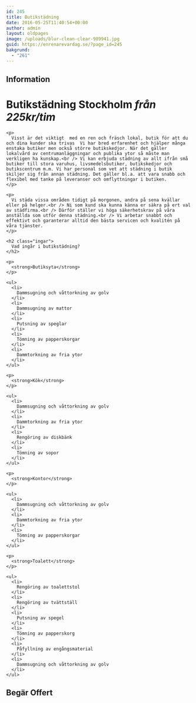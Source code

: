 ```yaml
---
id: 245
title: Butikstädning
date: 2016-05-25T11:40:54+00:00
author: admin
layout: oldpages
image: /uploads/blur-clean-clear-989941.jpg
guid: https://enrenarevardag.se/?page_id=245
bakgrund:
  - "261"
---
```

<div class="responsive-tabs">
  <h2 class="tabtitle">
    Information
  </h2>
  
  <div class="tabcontent">
    <h1>
      Butikstädning Stockholm <i class="small-kostnad">från</i> <em>225kr/tim</em>
    </h1>
    
    <p>
      Visst är det viktigt  med en ren och fräsch lokal, butik för att du och dina kunder ska trivas  Vi har bred erfarenhet och hjälper många enstaka butiker men också större butikskedjor. När det gäller lokalvård av centrumanläggningar och publika ytor så måste man verkligen ha kunskap.<br /> Vi kan erbjuda städning av allt ifrån små butiker till stora varuhus, livsmedelsbutiker, butikskedjor och butikscentrum m.m. Vi har personal som vet att städning i butik skiljer sig från annan städning. Det gäller bl.a. att vara snabb och flexibel med tanke på leveranser och omflyttningar i butiken.
    </p>
    
    <p>
      Vi städa vissa områden tidigt på morgonen, andra på sena kvällar eller på helger.<br /> Ni som kund ska kunna känna er säkra på ert val av städfirma.<br /> Därför ställer vi höga säkerhetskrav på våra anställda som utför denna städning.<br /> Vi arbetar snabbt och effektivt och garanterar alltid den bästa servicen och kvalitén på våra tjänster.
    </p>
    
    <h2 class="ingar">
      Vad ingår i butikstädning?
    </h2>
    
    <p>
      <strong>Butiksyta</strong>
    </p>
    
    <ul>
      <li>
        Dammsugning och våttorkning av golv
      </li>
      <li>
        Dammsugning av mattor
      </li>
      <li>
        Putsning av speglar
      </li>
      <li>
        Tömning av papperskorgar
      </li>
      <li>
        Dammtorkning av fria ytor
      </li>
    </ul>
    
    <p>
      <strong>Kök</strong>
    </p>
    
    <ul>
      <li>
        Dammsugning och våttorkning av golv
      </li>
      <li>
        Dammtorkning av fria ytor
      </li>
      <li>
        Rengöring av diskbänk
      </li>
      <li>
        Tömning av sopor
      </li>
    </ul>
    
    <p>
      <strong>Kontor</strong>
    </p>
    
    <ul>
      <li>
        Dammsugning och våttorkning av golv
      </li>
      <li>
        Dammtorkning av fria ytor
      </li>
      <li>
        Tömning av papperskorgar
      </li>
    </ul>
    
    <p>
      <strong>Toalett</strong>
    </p>
    
    <ul>
      <li>
        Rengöring av toalettstol
      </li>
      <li>
        Rengöring av tvättställ
      </li>
      <li>
        Putsning av spegel
      </li>
      <li>
        Tömning av papperskorg
      </li>
      <li>
        Påfyllning av engångsmaterial
      </li>
      <li>
        Dammsugning och våttorkning av golv
      </li>
    </ul>
  </div>
  
  <h2 class="tabtitle">
    Begär Offert
  </h2>
  
  <div class="tabcontent">
    <div role="form" class="wpcf7" id="wpcf7-f311-o10" lang="sv-SE" dir="ltr">
      <div class="screen-reader-response">
      </div>
    </div>
  </div>
</div>